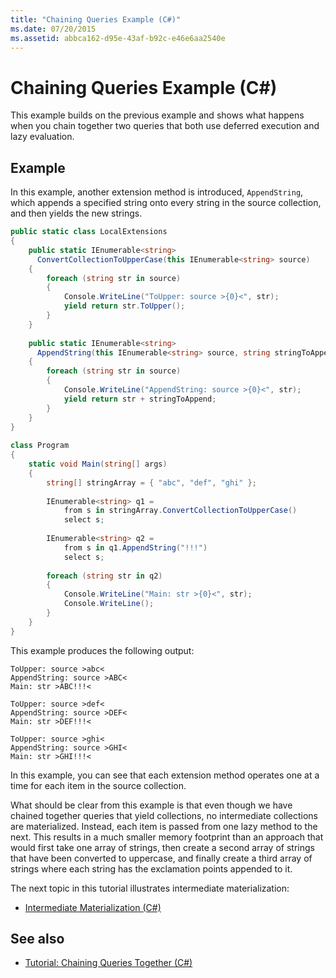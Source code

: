 ```yaml
---
title: "Chaining Queries Example (C#)"
ms.date: 07/20/2015
ms.assetid: abbca162-d95e-43af-b92c-e46e6aa2540e
---
```

# Chaining Queries Example (C#)
This example builds on the previous example and shows what happens when you chain together two queries that both use deferred execution and lazy evaluation.  
  
## Example  
 In this example, another extension method is introduced, `AppendString`, which appends a specified string onto every string in the source collection, and then yields the new strings.  
  
```csharp  
public static class LocalExtensions  
{  
    public static IEnumerable<string>  
      ConvertCollectionToUpperCase(this IEnumerable<string> source)  
    {  
        foreach (string str in source)  
        {  
            Console.WriteLine("ToUpper: source >{0}<", str);  
            yield return str.ToUpper();  
        }  
    }  
  
    public static IEnumerable<string>  
      AppendString(this IEnumerable<string> source, string stringToAppend)  
    {  
        foreach (string str in source)  
        {  
            Console.WriteLine("AppendString: source >{0}<", str);  
            yield return str + stringToAppend;  
        }  
    }  
}  
  
class Program  
{  
    static void Main(string[] args)  
    {  
        string[] stringArray = { "abc", "def", "ghi" };  
  
        IEnumerable<string> q1 =  
            from s in stringArray.ConvertCollectionToUpperCase()  
            select s;  
  
        IEnumerable<string> q2 =  
            from s in q1.AppendString("!!!")  
            select s;  
  
        foreach (string str in q2)  
        {  
            Console.WriteLine("Main: str >{0}<", str);  
            Console.WriteLine();  
        }  
    }  
}  
```  
  
 This example produces the following output:  
  
```output  
ToUpper: source >abc<  
AppendString: source >ABC<  
Main: str >ABC!!!<  
  
ToUpper: source >def<  
AppendString: source >DEF<  
Main: str >DEF!!!<  
  
ToUpper: source >ghi<  
AppendString: source >GHI<  
Main: str >GHI!!!<  
```  
  
 In this example, you can see that each extension method operates one at a time for each item in the source collection.  
  
 What should be clear from this example is that even though we have chained together queries that yield collections, no intermediate collections are materialized. Instead, each item is passed from one lazy method to the next. This results in a much smaller memory footprint than an approach that would first take one array of strings, then create a second array of strings that have been converted to uppercase, and finally create a third array of strings where each string has the exclamation points appended to it.  
  
 The next topic in this tutorial illustrates intermediate materialization:  
  
- [Intermediate Materialization (C#)](./intermediate-materialization.md)  
  
## See also

- [Tutorial: Chaining Queries Together (C#)](./deferred-execution-and-lazy-evaluation-in-linq-to-xml.md)
